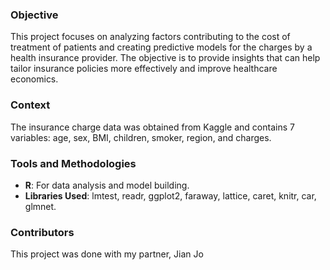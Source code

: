 ### Objective
This project focuses on analyzing factors contributing to the cost of treatment of patients and creating predictive models for the charges by a health insurance provider. The objective is to provide insights that can help tailor insurance policies more effectively and improve healthcare economics.
### Context
The insurance charge data was obtained from Kaggle and contains 7 variables: age, sex, BMI, children, smoker, region, and charges. 
### Tools and Methodologies

- **R**: For data analysis and model building.
- **Libraries Used**: lmtest, readr, ggplot2, faraway, lattice, caret, knitr, car, glmnet.

### **Contributors**

This project was done with my partner, Jian Jo
